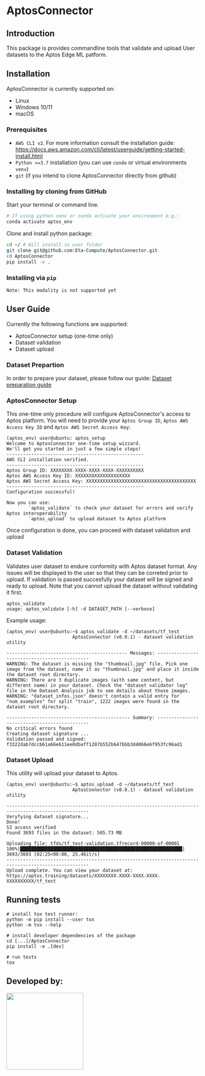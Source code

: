 # AptosConnector

## Introduction

This package is provides commandline tools that validate and upload User datasets to the Aptos Edge ML patform.

## Installation

AptosConnector is currently supported on:
* Linux
* Windows 10/11
* macOS

### Prerequisites
* `AWS CLI v2`. For more information consult the installation guide: https://docs.aws.amazon.com/cli/latest/userguide/getting-started-install.html
* `Python >=3.7` installation (you can use `conda` or virtual environments `venv`)
* `git` (if you intend to clone AptosConnector directly from github)

### Installing by cloning from GitHub

Start your terminal or command line.
```bash
# If using python venv or conda activate your environment e.g.:
conda activate aptos_env
```

Clone and install python package:
```bash
cd ~/ # Will install in user folder
git clone git@github.com:Eta-Compute/AptosConnector.git
cd AptosConnector
pip install -e .
```

### Installing via `pip`

~~~
Note: This modality is not supported yet
~~~

## User Guide

Currently the following functions are supported:
* AptosConnector setup (one-time only)
* Dataset validation
* Dataset upload

### Dataset Prepartion

In order to prepare your dataset, please follow our guide: [Dataset preparation guide](docs/dataset_preparation.md)

### AptosConnector Setup

This one-time only procedure will configure AptosConnector's access to Aptos platform. You will need to provide your `Aptos Group ID`, `Aptos AWS Access Key ID` and `Aptos AWS Secret Access Key`:

```
(aptos_env) user@ubuntu: aptos_setup
Welcome to AptosConnector one-time setup wizzard.
We'll get you started in just a few simple steps!
--------------------------------------------------
AWS CLI installation verified.
--------------------------------------------------
Aptos Group ID: XXXXXXXX-XXXX-XXXX-XXXX-XXXXXXXXXX
Aptos AWS Access Key ID: XXXXXXXXXXXXXXXXXXXX
Aptos AWS Secret Access Key: XXXXXXXXXXXXXXXXXXXXXXXXXXXXXXXXXXXXXXXX
--------------------------------------------------
Configuration successful!

Now you can use:
        `aptos_validate` to check your dataset for errors and verify Aptos interoperability
        `aptos_upload` to upload dataset to Aptos platform

```
Once configuration is done, you can proceed with dataset validation and upload

### Dataset Validation
Validates user dataset to endure conformity with Aptos dataset format. Any issues will be displayed to the user so that they can be correted prior to upload. If validation is passed succesfully your dataset will be signed and ready to upload. Note that you cannot upload the dataset without validating it first.
```
aptos_validate
usage: aptos_validate [-h] -d DATASET_PATH [--verbose]
```
Example usage:

```
(aptos_env) user@ubuntu:~$ aptos_validate -d ~/datasets/tf_test
                        AptosConnector (v0.0.1) - dataset validation utility

-------------------------------------------- Messages: ---------------------------------------------
WARNING: The dataset is missing the "thumbnail.jpg" file. Pick one image from the dataset, name it as "thumbnail.jpg" and place it inside the dataset root directory.
WARNING: There are 3 duplicate images (with same content, but different name) in your dataset. Check the "dataset validator log" file in the Dataset Analysis job to see details about those images.
WARNING: "dataset_infos.json" doesn't contain a valid entry for "num_examples" for split "train", 1222 images were found in the dataset root directory.

--------------------------------------------- Summary: ---------------------------------------------
No critical errors found
Creating dataset signature ...
Validation passed and signed: f3322dab7dccb61a66e611ee0dbaff1207b552b647bbb3d4066e6f953fc96ad1
```

### Dataset Upload

This utility will upload your dataset to Aptos.

```
(aptos_env) user@ubuntu:~$ aptos_upload -d ~/datasets/tf_test
                        AptosConnector (v0.0.1) - dataset validation utility

----------------------------------------------------------------------------------------------------
Veryfying dataset signature...
Done!
S3 access verified
Found 3693 files in the dataset: 505.73 MB

Uploading file: tfds/tf_test-validation.tfrecord-00000-of-00001
100%|███████████████████████████████████████████████████████████| 3693/3693 [02:25<00:00, 25.46it/s]
----------------------------------------------------------------------------------------------------
Upload complete. You can view your dataset at: https://aptos.training/datasets/XXXXXXXX-XXXX-XXXX-XXXX-XXXXXXXXXX/tf_test
```

## Running tests

```
# install tox test runner:
python -m pip install --user tox
python -m tox --help

# install developer dependencies of the package
cd [...]/AptosConnector
pip install -e .[dev]

# run tests
tox
```

## Developed by:

<img src="https://etacompute.com/wp-content/uploads/2021/09/eta-logo.svg" width="200">